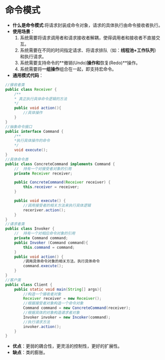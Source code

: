 命令模式
===

- **什么是命令模式**:将请求封装成命令对象，请求的具体执行由命令接收者执行。
- **使用场景**：
	1. 系统需要将请求调用者和请求接收者解耦，使得调用者和接收者不直接交互。
	2. 系统需要在不同的时间指定请求、将请求排队（如：**线程池+工作队列**）和执行请求。
	3. 系统需要支持命令的**撤销(Undo)**操作和**恢复(Redo)**操作。
	4. 系统需要将**一组操作**组合在一起，即支持宏命令。
- **通用模式代码**：
```java
//接收者类
public class Receiver {
	/**
	* 真正执行具体命令逻辑的方法
	*/
	public void action(){
		//具体操作	
	}
}
//抽象命令接口
public interface Command {
	/**
	*执行具体操作的命令
	*/
	void execute();
}
//具体命令类
public class ConcreteCommand implements Command {
	//	持有一个对接受者对象的引用
	private Receiver receiver;

	public ConcreteCommand(Receiver receiver) {
		this.receiver = receiver;
	}

	public void execute() {
		//调用接受者的相关方法来执行具体逻辑
		receriver.action();
	}
}
//请求者类
public class Invoker {
	//	持有一个对相应命令对象的引用
	private Command command;
	public Invoker (Command command){
		this.command = command;
	}
	public void action() {
		/调用具体命令对象的相关方法，执行具体命令
		command.execute();
	}
}
//客户类
public class Client {
	public static void main(String[] args){
		//构造一个接收者对象
		Receiver receiver = new Receiver();
		//根据接受者对象构造一个命令对象
		Command command = new ConcreteCommand(receiver);
		//根据具体的对象构造请求者对象
		Invoker invoker = new Incoker(command);
		//执行请求方法
		invoker.action();
	}
}
```
- **优点**：更弱的耦合性，更灵活的控制性，更好的扩展性。
- **缺点**：类的膨胀。

